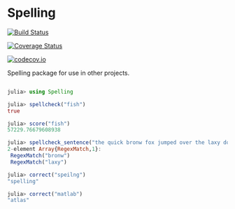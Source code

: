 # Spelling
[![Build Status](https://travis-ci.org/lancebeet/Spelling.jl.svg?branch=master)](https://travis-ci.org/lancebeet/Spelling.jl)

[![Coverage Status](https://coveralls.io/repos/lancebeet/Spelling.jl/badge.svg?branch=master&service=github)](https://coveralls.io/github/lancebeet/Spelling.jl?branch=master)

[![codecov.io](http://codecov.io/github/lancebeet/Spelling.jl/coverage.svg?branch=master)](http://codecov.io/github/lancebeet/Spelling.jl?branch=master)

Spelling package for use in other projects.

```julia

julia> using Spelling

julia> spellcheck("fish")
true

julia> score("fish")
57229.76679608938

julia> spellcheck_sentence("the quick bronw fox jumped over the laxy dog")
2-element Array{RegexMatch,1}:
 RegexMatch("bronw")
 RegexMatch("laxy")

julia> correct("speilng")
"spelling"

julia> correct("matlab")
"atlas"
```
